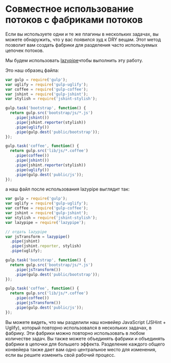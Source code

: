 # Совместное использование потоков с фабриками потоков

Если вы используете одни и те же плагины в нескольких задачах, вы можете обнаружить, что у вас появился зуд к DRY вещам. Этот метод позволит вам создать фабрики для разделения часто используемых цепочек потоков.

Мы будем использовать [lazypipe](https://github.com/OverZealous/lazypipe)чтобы выполнить эту работу.

Это наш образец файла:

```js
var gulp = require('gulp');
var uglify = require('gulp-uglify');
var coffee = require('gulp-coffee');
var jshint = require('gulp-jshint');
var stylish = require('jshint-stylish');

gulp.task('bootstrap', function() {
  return gulp.src('bootstrap/js/*.js')
    .pipe(jshint())
    .pipe(jshint.reporter(stylish))
    .pipe(uglify())
    .pipe(gulp.dest('public/bootstrap'));
});

gulp.task('coffee', function() {
  return gulp.src('lib/js/*.coffee')
    .pipe(coffee())
    .pipe(jshint())
    .pipe(jshint.reporter(stylish))
    .pipe(uglify())
    .pipe(gulp.dest('public/js'));
});
```

а наш файл после использования lazypipe выглядит так:

```js
var gulp = require('gulp');
var uglify = require('gulp-uglify');
var coffee = require('gulp-coffee');
var jshint = require('gulp-jshint');
var stylish = require('jshint-stylish');
var lazypipe = require('lazypipe');

// отдать lazypipe
var jsTransform = lazypipe()
  .pipe(jshint)
  .pipe(jshint.reporter, stylish)
  .pipe(uglify);

gulp.task('bootstrap', function() {
  return gulp.src('bootstrap/js/*.js')
    .pipe(jsTransform())
    .pipe(gulp.dest('public/bootstrap'));
});

gulp.task('coffee', function() {
  return gulp.src('lib/js/*.coffee')
    .pipe(coffee())
    .pipe(jsTransform())
    .pipe(gulp.dest('public/js'));
});
```

Вы можете видеть, что мы разделили наш конвейер JavaScript (JSHint + Uglify), который повторно использовался в нескольких задачах, в фабрику. Эти фабрики можно повторно использовать в любом количестве задач. Вы также можете объединять фабрики и объединять фабрики в цепочки для большего эффекта. Разделение каждого общего конвейера также дает вам одно центральное место для изменения, если вы решите изменить свой рабочий процесс.
